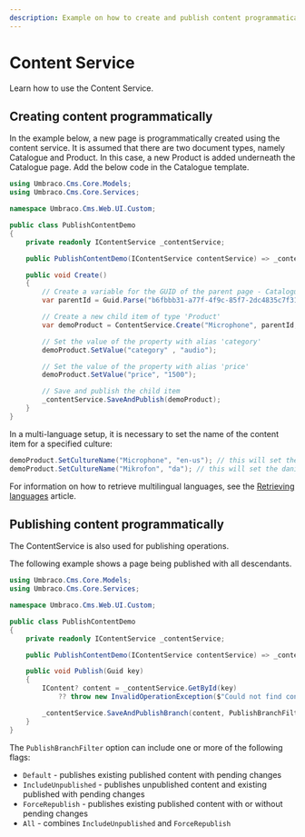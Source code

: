 ```yaml
---
description: Example on how to create and publish content programmatically using the ContentService.
---
```


# Content Service

Learn how to use the Content Service.

## Creating content programmatically

In the example below, a new page is programmatically created using the content service. It is assumed that there are two document types, namely Catalogue and Product. In this case, a new Product is added underneath the Catalogue page. Add the below code in the Catalogue template.

```csharp
using Umbraco.Cms.Core.Models;
using Umbraco.Cms.Core.Services;

namespace Umbraco.Cms.Web.UI.Custom;

public class PublishContentDemo
{
    private readonly IContentService _contentService;

    public PublishContentDemo(IContentService contentService) => _contentService = contentService;

    public void Create()
    {
        // Create a variable for the GUID of the parent page - Catalogue, where you want to add a child item.
        var parentId = Guid.Parse("b6fbbb31-a77f-4f9c-85f7-2dc4835c7f31");

        // Create a new child item of type 'Product'
        var demoProduct = ContentService.Create("Microphone", parentId, "product");

        // Set the value of the property with alias 'category'
        demoProduct.SetValue("category" , "audio");

        // Set the value of the property with alias 'price'
        demoProduct.SetValue("price", "1500");

        // Save and publish the child item
        _contentService.SaveAndPublish(demoProduct);
    }
}
```

In a multi-language setup, it is necessary to set the name of the content item for a specified culture:

```csharp
demoProduct.SetCultureName("Microphone", "en-us"); // this will set the english name
demoProduct.SetCultureName("Mikrofon", "da"); // this will set the danish name
```

For information on how to retrieve multilingual languages, see the [Retrieving languages](./retrieving-languages.md) article.

## Publishing content programmatically

The ContentService is also used for publishing operations.

The following example shows a page being published with all descendants.

```csharp
using Umbraco.Cms.Core.Models;
using Umbraco.Cms.Core.Services;

namespace Umbraco.Cms.Web.UI.Custom;

public class PublishContentDemo
{
    private readonly IContentService _contentService;

    public PublishContentDemo(IContentService contentService) => _contentService = contentService;

    public void Publish(Guid key)
    {
        IContent? content = _contentService.GetById(key)
            ?? throw new InvalidOperationException($"Could not find content with key: {key}.");

        _contentService.SaveAndPublishBranch(content, PublishBranchFilter.Default);
    }
}
```

The `PublishBranchFilter` option can include one or more of the following flags:

- `Default` - publishes existing published content with pending changes
- `IncludeUnpublished` - publishes unpublished content and existing published with pending changes
- `ForceRepublish` - publishes existing published content with or without pending changes
- `All` - combines `IncludeUnpublished` and `ForceRepublish`
